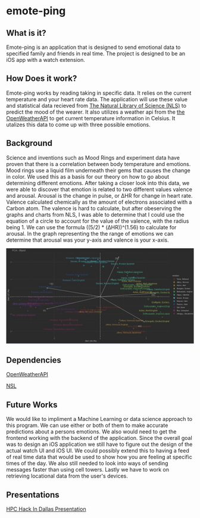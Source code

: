 # emote-ping

## What is it?
Emote-ping is an application that is designed to send emotional data to specified family and friends in real time. The project is designed to be an iOS app with a watch extension.

## How Does it work?
Emote-ping works by reading taking in specific data. It relies on the current temperature and your heart rate data. The application will use these value and statistical data recieved from [The Natural Library of Science (NLS)](https://www.ncbi.nlm.nih.gov/pmc/articles/PMC8174739/#:~:text=First%2C%20emotions%20can%20have%20a,raise%20the%20internal%20body%20temperature) to predict the mood of the wearer. It also utilizes a weather api from the [the OpenWeatherAPI](https://openweathermap.org/) to get current temperature information in Celsius. It utalizes this data to come up with three possible emotions.

## Background
Science and inventions such as Mood Rings and experiment data have proven that there is a correlation between body temperature and emotions. Mood rings use a liquid film underneath their gems that causes the change in color. We used this as a basis for our theory on how to go about determining different emotions. After taking a closer look into this data, we were able to discover that emotion is related to two different values valence and arousal. Arousal is the change in pulse, or ΔHR for change in heart rate. Valence calculated chemically as the amount of electrons associated with a Carbon atom. The valence is hard to calculate, but after obeserving the graphs and charts from NLS, I was able to determine that I could use the equation of a circle to account for the value of the valence, with the radius being 1. We can use the formula ((5/2) * (ΔHR))^(1.56) to calculate for arousal. In the graph representing the the range of emotions we can determine that arousal was your y-axis and valence is your x-axis. 

<img title="Emotion Graph" src="img/emotion_graph.JPG"> </img>

## Dependencies
[OpenWeatherAPI](https://openweathermap.org/)

[NSL](https://www.ncbi.nlm.nih.gov/pmc/articles/PMC8174739/#:~:text=First%2C%20emotions%20can%20have%20a,raise%20the%20internal%20body%20temperature)

## Future Works
We would like to impliment a Machine Learning or data science approach to this program. We can use either or both of them to make accurate predictions about a persons emotions. We also would need to get the frontend working with the backend of the application. Since the overall goal was to design an iOS application we still have to figure out the design of the actual watch UI and iOS UI. We could possibly extend this to having a feed of real time data that would be used to show how you are feeling at specific times of the day. We also still needed to look into ways of sending messages faster than using cell towers. Lastly we have to work on retrieving locational data from the user's devices.

## Presentations
[HPC Hack In Dallas Presentation](https://docs.google.com/presentation/d/1abXy7_h9DC1skeO7K38wJ-unZuZru09dNpJlH9ah9GY/edit#slide=id.g1382ab5e85d_0_138)
